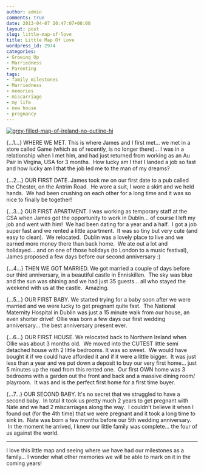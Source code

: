 ```yaml
---
author: admin
comments: true
date: 2013-04-07 20:47:07+00:00
layout: post
slug: little-map-of-love
title: Little Map Of Love
wordpress_id: 2974
categories:
- Growing Up
- Marriedness
- Parenting
tags:
- family milestones
- Marriedness
- memories
- miscarriage
- my life
- new house
- pregnancy
---
```


[![grey-filled-map-of-ireland-no-outline-hi](http://www.outmumbered.com/wp-content/uploads/2013/04/grey-filled-map-of-ireland-no-outline-hi.jpg)](http://www.outmumbered.com/wp-content/uploads/2013/04/grey-filled-map-of-ireland-no-outline-hi.jpg)



{...1...} WHERE WE MET. This is where James and I first met... we met in a store called Game (which as of recently, is no longer there)... I was in a relationship when I met him, and had just returned from working as an Au Pair in Virgina, USA for 3 months.  How lucky am I that I landed a job so fast and how lucky am I that the job led me to the man of my dreams?

{...2...} OUR FIRST DATE. James took me on our first date to a pub called the Chester, on the Antrim Road.  He wore a suit, I wore a skirt and we held hands.  We had been crushing on each other for a long time and it was so nice to finally be together!

{...3...} OUR FIRST APARTMENT. I was working as temporary staff at the CSA when James got the opportunity to work in Dublin... of course I left my job and went with him!  We had been dating for a year and a half.  I got a job super fast and we rented a little apartment.  It was so tiny but very cute (and easy to clean).  We relocated.  Dublin was a lovely place to live and we earned more money there than back home.  We ate out a lot and holidayed... and on one of those holidays (to London to a music festival), James proposed a few days before our second anniversary :)

{...4...} THEN WE GOT MARRIED. We got married a couple of days before our third anniversary, in a beautiful castle in Enniskillen.  The sky was blue and the sun was shining and we had just 35 guests... all who stayed the weekend with us at the castle.  Amazing.

{...5...} OUR FIRST BABY. We started trying for a baby soon after we were married and we were lucky to get pregnant quite fast.  The National Maternity Hospital in Dublin was just a 15 minute walk from our house, an even shorter drive!  Ollie was born a few days our first wedding anniversary... the best anniversary present ever.

{...6...} OUR FIRST HOUSE. We relocated back to Northern Ireland when Ollie was about 3 months old.  We moved into the CUTEST little semi detached house with 2 little bedrooms. It was so sweet.  We would have bought it if we could have afforded it and if it were a little bigger.  It was just less than a year and we put down a deposit to buy our very first home... just 5 minutes up the road from this rented one.  Our first OWN home was 3 bedrooms with a garden out the front and back and a massive dining room/ playroom.  It was and is the perfect first home for a first time buyer.

{...7...} OUR SECOND BABY. It's no secret that we struggled to have a second baby.  In total it took us pretty much 2 years to get pregnant with Nate and we had 2 miscarriages along the way.  I couldn't believe it when I found out (for the 4th time) that we were pregnant and it took a long time to sink in.  Nate was born a few months before our 5th wedding anniversary.  In the moment he arrived, I knew our little family was complete... the four of us against the world.

------------------------------------------------------------------------------------------------

I love this little map and seeing where we have had our milestones as a family... I wonder what other memories we will be able to mark on it in the coming years!


